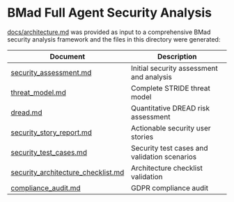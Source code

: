 # BMad Full Agent Security Analysis

[docs/architecture.md](../../architecture.md) was provided as input to a comprehensive BMad security analysis framework and the files in this directory were generated:

| Document | Description |
|----------|-------------|
| [security_assessment.md](security_assessment.md) | Initial security assessment and analysis |
| [threat_model.md](threat_model.md) | Complete STRIDE threat model |
| [dread.md](dread.md) | Quantitative DREAD risk assessment |
| [security_story_report.md](security_story_report.md) | Actionable security user stories |
| [security_test_cases.md](security_test_cases.md) | Security test cases and validation scenarios |
| [security_architecture_checklist.md](security_architecture_checklist.md) | Architecture checklist validation |
| [compliance_audit.md](compliance_audit.md) | GDPR compliance audit |